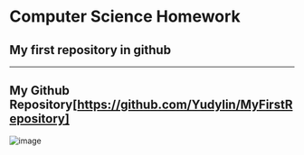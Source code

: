# Computer Science Homework
## My first **repository** in github
---
My Github Repository[https://github.com/Yudylin/MyFirstRepository]
---
![image](https://user-images.githubusercontent.com/90637110/143825886-2df8ca2d-a7d3-43af-b9ed-0a2bb131f2fb.png)
